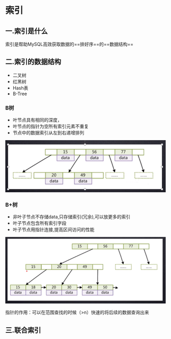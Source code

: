 # 索引

## 一.索引是什么

索引是帮助MySQL高效获取数据的==排好序==的==数据结构==

## 二.索引的数据结构

* 二叉树
* 红黑树
* Hash表
* B-Tree

### B树

* 叶节点具有相同的深度，
* 叶节点的指针为空所有索引元素不重复
* 节点中的数据索引从左到右递增排列

![image-20200227142443658](image-20200227142443658.png)

### B+树

* 非叶子节点不存储data,只存储索引(冗余),可以放更多的索引  
* 叶子节点包含所有索引字段  
* 叶子节点用指针连接,提高区间访问的性能

![image-20200227143042012](image-20200227143042012.png)

指针的作用：可以在范围查找的时候（>n）快速的将后续的数据查询出来

## 三.联合索引

